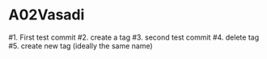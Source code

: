 # A02Vasadi

#1. First test commit
#2. create a tag
#3. second test commit
#4. delete tag
#5. create new tag (ideally the same name)
